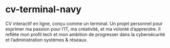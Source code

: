 # cv-terminal-navy
CV interactif en ligne, conçu comme un terminal. Un projet personnel pour exprimer ma passion pour l’IT, ma créativité, et ma volonté d’apprendre. Il reflète mon profil tech et mon ambition de progresser dans la cybersécurité et l’administration systèmes &amp; réseaux.
